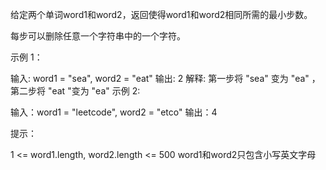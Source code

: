给定两个单词word1和word2，返回使得word1和word2相同所需的最小步数。

每步可以删除任意一个字符串中的一个字符。



示例 1：

输入: word1 = "sea", word2 = "eat"
输出: 2
解释: 第一步将 "sea" 变为 "ea" ，第二步将 "eat "变为 "ea"
示例 2:

输入：word1 = "leetcode", word2 = "etco"
输出：4


提示：

1 <= word1.length, word2.length <= 500
word1和word2只包含小写英文字母

